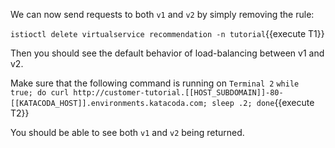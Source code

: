 We can now send requests to both `v1` and `v2` by simply removing the rule:

`istioctl delete virtualservice recommendation -n tutorial`{{execute T1}}

Then you should see the default behavior of load-balancing between v1 and v2.

Make sure that the following command is running on `Terminal 2` `while true; do curl http://customer-tutorial.[[HOST_SUBDOMAIN]]-80-[[KATACODA_HOST]].environments.katacoda.com; sleep .2; done`{{execute T2}}

You should be able to see both `v1` and `v2` being returned.
